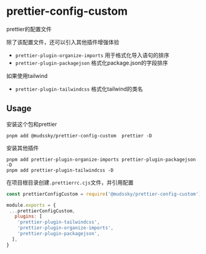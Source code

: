 # prettier-config-custom

prettier的配置文件  

除了该配置文件，还可以引入其他插件增强体验

- `prettier-plugin-organize-imports` 用于格式化导入语句的排序
- `prettier-plugin-packagejson` 格式化package.json的字段排序  
  
如果使用tailwind

- `prettier-plugin-tailwindcss` 格式化tailwind的类名

## Usage

安装这个包和prettier

```shell
pnpm add @mudssky/prettier-config-custom  prettier -D
```

安装其他插件

```shell
pnpm add prettier-plugin-organize-imports prettier-plugin-packagejson -D
pnpm add prettier-plugin-tailwindcss -D
```

在项目根目录创建`.prettierrc.cjs`文件，并引用配置

```js
const prettierConfigCustom = require('@mudssky/prettier-config-custom')

module.exports = {
 ...prettierConfigCustom,
   plugins: [
    'prettier-plugin-tailwindcss',
    'prettier-plugin-organize-imports',
    'prettier-plugin-packagejson',
  ],
}
```
